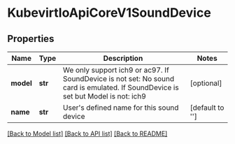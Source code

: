 # KubevirtIoApiCoreV1SoundDevice

## Properties
Name | Type | Description | Notes
------------ | ------------- | ------------- | -------------
**model** | **str** | We only support ich9 or ac97. If SoundDevice is not set: No sound card is emulated. If SoundDevice is set but Model is not: ich9 | [optional] 
**name** | **str** | User&#39;s defined name for this sound device | [default to '']

[[Back to Model list]](../README.md#documentation-for-models) [[Back to API list]](../README.md#documentation-for-api-endpoints) [[Back to README]](../README.md)


